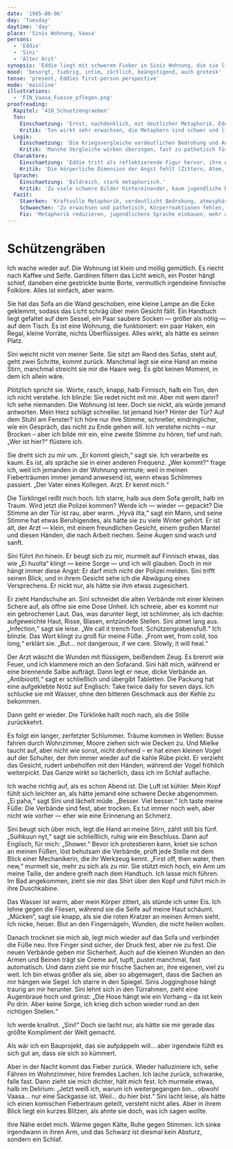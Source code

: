 ```yaml
---
date: '1985-08-06'
day: 'Tuesday'
daytime: 'day'
place: 'Sinis Wohnung, Vaasa'
persons:
  - 'Eddie'
  - 'Sini'
  - 'Alter Arzt'
synopsis: 'Eddie liegt mit schwerem Fieber in Sinis Wohnung, die sie liebevoll beschreibt. Sini hat ihre Schichten getauscht und weicht nicht von Eddies Seite. Eddie halluziniert, missversteht Sinis Telefonat als Gespräch mit einer unsichtbaren Person. Ein alter Arzt kommt, diagnostiziert Schützengrabensfuß, reinigt und verbindet die Wunden neu. Eddie erhält Tabletten, schläft lange und träumt grotesk von Mielke. Am Abend fühlt sie sich besser, Sini wechselt die Verbände erneut und bringt sie unter die Dusche. Eddie deliriert noch einmal und schläft schließlich in Sinis Armen ein.'
mood: 'besorgt, fiebrig, intim, zärtlich, beängstigend, auch grotesk'
tense: 'present, Eddies first-person perspective'
mode: 'mainline'
illustrations:
  - 'FIN_Vaasa_Fuesse_pflegen.png'
proofreading:
  Kapitel: '410_Schuetzengraeben'
  Ton:
    Einschaetzung: 'Ernst, nachdenklich, mit deutlicher Metaphorik. Eddie beschreibt ihre Lage in Kriegsbildern.'
    Kritik: 'Ton wirkt sehr erwachsen, die Metaphern sind schwer und literarisch. Gefahr: Verlust der jugendlichen Stimme.'
  Logik:
    Einschaetzung: 'Die Kriegsvergleiche verdeutlichen Bedrohung und Angst.'
    Kritik: 'Manche Vergleiche wirken überzogen, fast zu pathetisch für eine Jugendliche. Realitätsnähe leidet.'
  Charaktere:
    Einschaetzung: 'Eddie tritt als reflektierende Figur hervor, ihre Angst wird sichtbar.'
    Kritik: 'Die körperliche Dimension der Angst fehlt (Zittern, Atem, Herz). Stattdessen bleibt es bei Bildern und Gedanken.'
  Sprache:
    Einschaetzung: 'Bildreich, stark metaphorisch.'
    Kritik: 'Zu viele schwere Bilder hintereinander, kaum jugendliche Direktheit. Sprache wirkt eher literarisch als authentisch.'
  Fazit:
    Staerken: 'Kraftvolle Metaphorik, verdeutlicht Bedrohung, atmosphärisch dicht.'
    Schwaechen: 'Zu erwachsen und pathetisch, Körperreaktionen fehlen, Gefahr von Distanzierung.'
    Fix: 'Metaphorik reduzieren, jugendlichere Sprache einbauen, mehr unmittelbare körperliche Reaktionen zeigen.'
---
```


# Schützengräben

Ich wache wieder auf. Die Wohnung ist klein und mollig gemütlich. Es riecht nach
Kaffee und Seife. Gardinen filtern das Licht weich, ein Poster hängt schief,
daneben eine gestrickte bunte Borte, vermutlich irgendeine finnische Folklore.
Alles ist einfach, aber warm.

Sie hat das Sofa an die Wand geschoben, eine kleine Lampe an die Ecke geklemmt,
sodass das Licht schräg über mein Gesicht fällt. Ein Handtuch liegt gefaltet auf
dem Sessel, ein Paar saubere Socken — größer als nötig — auf dem Tisch. Es ist
eine Wohnung, die funktioniert: ein paar Haken, ein Regal, kleine Vorräte,
nichts Überflüssiges. Alles wirkt, als hätte es seinen Platz.

Sini weicht nicht von meiner Seite. Sie sitzt am Rand des Sofas, steht auf, geht
zwei Schritte, kommt zurück. Manchmal legt sie eine Hand an meine Stirn,
manchmal streicht sie mir die Haare weg. Es gibt keinen Moment, in dem ich
allein wäre.

Plötzlich spricht sie. Worte, rasch, knapp, halb Finnisch, halb ein Ton, den ich
nicht verstehe. Ich blinzle: Sie redet nicht mit mir. Aber mit wem dann? Ich
sehe niemanden. Die Wohnung ist leer. Doch sie nickt, als würde jemand
antworten. Mein Herz schlägt schneller. Ist jemand hier? Hinter der Tür? Auf dem
Stuhl am Fenster? Ich höre nur ihre Stimme, schneller, eindringlicher, wie ein
Gespräch, das nicht zu Ende gehen will. Ich verstehe nichts – nur Brocken – aber
ich bilde mir ein, eine zweite Stimme zu hören, tief und nah. „Wer ist hier?“
flüstere ich.

Sie dreht sich zu mir um. „Er kommt gleich,“ sagt sie. Ich verarbeite es kaum.
Es ist, als spräche sie in einer anderen Frequenz. „Wer kommt?“ frage ich, weil
ich jemanden in der Wohnung vermute; weil in meinen Fieberträumen immer jemand
anwesend ist, wenn etwas Schlimmes passiert. „Der Vater eines Kollegen. Arzt. Er
kennt mich.“

Die Türklingel reißt mich hoch. Ich starre, halb aus dem Sofa gerollt, halb im
Traum. Wird jetzt die Polizei kommen? Werde ich — wieder — gepackt? Die Stimme
an der Tür ist rau, aber warm. „Hyvä ilta,“ sagt ein Mann, und seine Stimme hat
etwas Beruhigendes, als hätte sie zu viele Winter gehört. Er ist alt, der Arzt —
klein, mit einem freundlichen Gesicht, einem großen Mantel und diesen Händen,
die nach Arbeit riechen. Seine Augen sind wach und sanft.

Sini führt ihn hinein. Er beugt sich zu mir, murmelt auf Finnisch etwas, das wie
„Ei huolta“ klingt — keine Sorge — und ich will glauben. Doch in mir hängt immer
diese Angst: Er darf mich nicht der Polizei melden. Sini trifft seinen Blick,
und in ihrem Gesicht sehe ich die Abwägung eines Versprechens. Er nickt nur, als
hätte sie ihm etwas zugesichert.

Er zieht Handschuhe an. Sini schneidet die alten Verbände mit einer kleinen
Schere auf, als öffne sie eine Dose Unheil. Ich schreie, aber es kommt nur ein
gebrochener Laut. Das, was darunter liegt, ist schlimmer, als ich dachte:
aufgeweichte Haut, Risse, Blasen, entzündete Stellen. Sini atmet lang aus.
„Infection,“ sagt sie leise. „We call it trench foot. Schützengrabensfuß.“ Ich
blinzle. Das Wort klingt zu groß für meine Füße. „From wet, from cold, too
long,“ erklärt sie. „But… not dangerous, if we care. Slowly, it will heal.“

Der Arzt wäscht die Wunden mit flüssigem, beißendem Zeug. Es brennt wie Feuer,
und ich klammere mich an den Sofarand. Sini hält mich, während er eine brennende
Salbe aufträgt. Dann legt er neue, dicke Verbände an. „Antibiootti,“ sagt er
schließlich und übergibt Tabletten. Die Packung hat eine aufgeklebte Notiz auf
Englisch: Take twice daily for seven days. Ich schlucke sie mit Wasser, ohne den
bitteren Geschmack aus der Kehle zu bekommen.

Dann geht er wieder. Die Türklinke hallt noch nach, als die Stille zurückkehrt.

Es folgt ein langer, zerfetzter Schlummer. Träume kommen in Wellen: Busse fahren
durch Wohnzimmer, Moore ziehen sich wie Decken zu. Und Mielke taucht auf, aber
nicht wie sonst, nicht drohend – er hat einen kleinen Vogel auf der Schulter,
der ihm immer wieder auf die kahle Rübe pickt. Er verzieht das Gesicht, rudert
unbeholfen mit den Händen, während der Vogel fröhlich weiterpickt. Das Ganze
wirkt so lächerlich, dass ich im Schlaf auflache.

Ich wache richtig auf, als es schon Abend ist. Die Luft ist kühler. Mein Kopf
fühlt sich leichter an, als hätte jemand eine schwere Decke abgenommen. „Ei
paha,“ sagt Sini und lächelt müde. „Besser. Viel besser.“ Ich taste meine Füße:
Die Verbände sind fest, aber trocken. Es tut immer noch weh, aber nicht wie
vorher — eher wie eine Erinnerung an Schmerz.

Sini beugt sich über mich, legt die Hand an meine Stirn, zählt still bis fünf.
„Suihkuun nyt,“ sagt sie schließlich, ruhig wie ein Beschluss. Dann auf
Englisch, für mich: „Shower.“ Bevor ich protestieren kann, kniet sie schon an
meinen Füßen, löst behutsam die Verbände, prüft jede Stelle mit dem Blick einer
Mechanikerin, die ihr Werkzeug kennt. „First off, then water, then new,“ murmelt
sie, mehr zu sich als zu mir. Sie stützt mich hoch, ein Arm um meine Taille, der
andere greift nach dem Handtuch. Ich lasse mich führen. Im Bad angekommen, zieht
sie mir das Shirt über den Kopf und führt mich in ihre Duschkabine.

Das Wasser ist warm, aber mein Körper zittert, als stünde ich unter Eis. Ich
lehne gegen die Fliesen, während sie die Seife auf meine Haut schäumt. „Mücken“,
sagt sie knapp, als sie die roten Kratzer an meinen Armen sieht. Ich nicke,
heiser. Blut an den Fingernägeln, Wunden, die nicht heilen wollen.

Danach trocknet sie mich ab, legt mich wieder auf das Sofa und verbindet die
Füße neu. Ihre Finger sind sicher, der Druck fest, aber nie zu fest. Die neuen
Verbände geben mir Sicherheit. Auch auf die kleinen Wunden an den Armen und
Beinen trägt sie Creme auf, tupft, pustet manchmal, fast automatisch. Und dann
zieht sie mir frische Sachen an, ihre eigenen, viel zu weit. Ich bin etwas
größer als sie, aber so abgemagert, dass die Sachen an mir hängen wie Segel. Ich
starre in den Spiegel. Sinis Jogginghose hängt traurig an mir herunter. Sini
lehnt sich in den Türrahmen, zieht eine Augenbraue hoch und grinst: „Die Hose
hängt wie ein Vorhang – da ist kein Po drin. Aber keine Sorge, ich krieg dich
schon wieder rund an den richtigen Stellen.“

Ich werde knallrot. „Sini!“ Doch sie lacht nur, als hätte sie mir gerade das
größte Kompliment der Welt gemacht.

Als wär ich ein Bauprojekt, das sie aufpäppeln will… aber irgendwie fühlt es
sich gut an, dass sie sich so kümmert.

Aber in der Nacht kommt das Fieber zurück. Wieder halluziniere ich, sehe Fähren
im Wohnzimmer, höre fremdes Lachen. Ich lache zurück, schwanke, falle fast. Dann
zieht sie mich dichter, hält mich fest. Ich murmele etwas, halb im Delirium:
„Jetzt weiß ich, warum ich weitergegangen bin… obwohl Vaasa… nur eine Sackgasse
ist. Weil… du hier bist.“ Sini lacht leise, als hätte ich einen komischen
Fiebertraum geteilt, versteht nicht alles. Aber in ihrem Blick liegt ein kurzes
Blitzen, als ahnte sie doch, was ich sagen wollte.

Ihre Nähe erdet mich. Wärme gegen Kälte, Ruhe gegen Stimmen. Ich sinke
irgendwann in ihren Arm, und das Schwarz ist diesmal kein Absturz, sondern ein
Schlaf.
